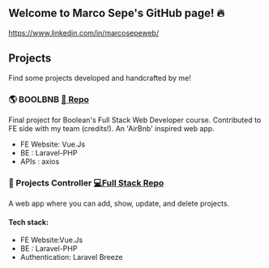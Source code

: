 ## Welcome to Marco Sepe's GitHub page! 🔥


https://www.linkedin.com/in/marcosepeweb/


## Projects

Find some projects developed and handcrafted by me!

### 🌎 BOOLBNB   [📄 Repo](<!--https://github.com/AndreaRomano02/boolbnb-front-6-->)
Final project for Boolean's Full Stack Web Developer course. Contributed to FE side with my team (credits!). An 'AirBnb' inspired web app.

- FE Website: Vue.Js
- BE : Laravel-PHP
- APIs : axios

### 🍴 Projects Controller [💻Full Stack Repo ](<!-- https://github.com/masepe95/laravel-api-->)
A web app where you can add, show, update, and delete projects. 

#### Tech stack:
- FE Website:Vue.Js
- BE : Laravel-PHP
- Authentication: Laravel Breeze


<!---
masepe95/masepe95 is a ✨ special ✨ repository because its `README.md` (this file) appears on your GitHub profile.
You can click the Preview link to take a look at your changes.
--->

